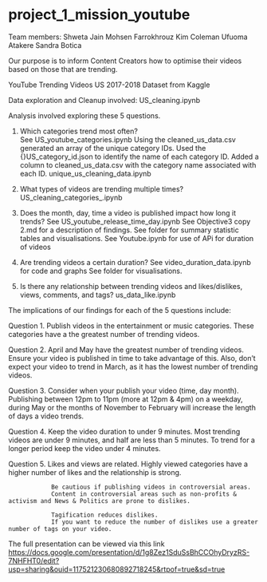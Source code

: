 # project_1_mission_youtube 

Team members:
Shweta Jain
Mohsen Farrokhrouz
Kim Coleman
Ufuoma Atakere
Sandra Botica

Our purpose is to inform Content Creators how to optimise their videos based on those that are trending.

YouTube Trending Videos US 2017-2018 Dataset from Kaggle

Data exploration and Cleanup involved:
        US_cleaning.ipynb


Analysis involved exploring these 5 questions.

1. Which categories trend most often?                                                       
        See US_youtube_categories.ipynb
        Using the cleaned_us_data.csv generated an array of the unique category IDs.
        Used the {}US_category_id.json to identify the name of each category ID.
        Added a column to cleaned_us_data.csv with the category name associated with each ID.
        unique_us_cleaning_data.ipynb

2. What types of videos are trending multiple times?
        US_cleaning_categories_.ipynb
        
3. Does the month, day, time a video is published impact how long it trends?
        See US_youtube_release_time_day.ipynb
        See Objective3 copy 2.md for a description of findings.
        See <ImagesObj3> folder for summary statistic tables and visualisations.
        See Youtube.ipynb for use of APi for duration of videos
 
4. Are trending videos a certain duration?
        See video_duration_data.ipynb for code and graphs
        See <ImagesObj4> folder for visualisations.
          
5. Is there any relationship between trending videos and likes/dislikes, views, comments, and tags?
        us_data_like.ipynb


The implications of our findings for each of the 5 questions include:

Question 1.     Publish videos in the entertainment or music categories.
                These categories have a the greatest number of trending videos.

Question 2.     April and May have the greatest number of trending videos.
                Ensure your video is published in time to take advantage of this.
                Also, don’t expect your video to trend in March, as it has the lowest number of trending videos.

Question 3.     Consider when your publish your video (time, day month).
                Publishing between 12pm to 11pm (more at 12pm  & 4pm) on a weekday, 
                during May or the months of November to February will increase the length of days a video trends.

Question 4.     Keep the video duration to under 9 minutes.
                Most trending videos are under 9 minutes, and half are less than 5 minutes.
                To trend for a longer period keep the video under 4 minutes.

Question 5.     Likes and views are related.
                Highly viewed categories have a higher number of likes and the relationship is strong.

                Be cautious if publishing videos in controversial areas.
                Content in controversial areas such as non-profits & activism and News & Politics are prone to dislikes.
                
                Tagification reduces dislikes.
                If you want to reduce the number of dislikes use a greater number of tags on your video.

  The full presentation can be viewed via this link https://docs.google.com/presentation/d/1g8Zez1SduSsBhCCOhyDryzRS-7NHFHT0/edit?usp=sharing&ouid=117521230680892718245&rtpof=true&sd=true
